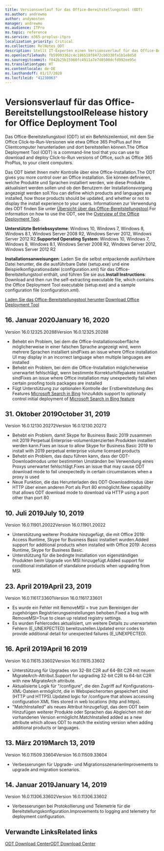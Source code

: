 ```yaml
---
title: Versionsverlauf für das Office-Bereitstellungstool (ODT)
ms.author: andrewmo
author: andymosten
manager: andrewmo
ms.audience: ITPro
ms.topic: reference
ms.service: o365-proplus-itpro
localization_priority: Critical
ms.collection: RelNotes_ODT
description: Stellt IT-Experten einen Versionsverlauf für das Office-Bereitstellungstool (ODT) zur Verfügung
ms.openlocfilehash: fb59993362c4c186518f8472cb0330fa1b1e8d58
ms.sourcegitcommit: f042b25b15960fc4911a7e7d8500dcfd992ee95c
ms.translationtype: HT
ms.contentlocale: de-DE
ms.lasthandoff: 01/17/2020
ms.locfileid: "41230063"
---
```

# <a name="release-history-for-office-deployment-tool"></a><span data-ttu-id="6751d-103">Versionsverlauf für das Office-Bereitstellungstool</span><span class="sxs-lookup"><span data-stu-id="6751d-103">Release history for Office Deployment Tool</span></span>

<span data-ttu-id="6751d-104">Das Office-Bereitstellungstool (ODT) ist ein Befehlszeilentool, mit dem Sie Office Click-to-Run-Versionen wie etwa Office 365 ProPlus auf Ihre Clientcomputer herunterladen und dort bereitstellen können.</span><span class="sxs-lookup"><span data-stu-id="6751d-104">The Office Deployment Tool (ODT) is a command-line tool that you can use to download and deploy Click-to-Run versions of Office, such as Office 365 ProPlus, to your client computers.</span></span> 


<span data-ttu-id="6751d-105">Das ODT bietet Ihnen mehr Kontrolle über eine Office-Installation.</span><span class="sxs-lookup"><span data-stu-id="6751d-105">The ODT gives you more control over an Office installation.</span></span> <span data-ttu-id="6751d-106">Sie können definieren, welche Produkte und Sprachen installiert werden, wie diese Produkte aktualisiert werden sollen und ob den Benutzern der Installationsvorgang angezeigt werden soll.</span><span class="sxs-lookup"><span data-stu-id="6751d-106">You can define which products and languages are installed, how those products should be updated, and whether or not to display the install experience to your users.</span></span> <span data-ttu-id="6751d-107">Informationen zur Verwendung des ODT finden Sie unter [Übersicht über das Office-Bereitstellungstool](https://docs.microsoft.com/deployoffice/overview-of-the-office-2016-deployment-tool).</span><span class="sxs-lookup"><span data-stu-id="6751d-107">For information on how to use the ODT, see the [Overview of the Office Deployment Tool](https://docs.microsoft.com/deployoffice/overview-of-the-office-2016-deployment-tool).</span></span>

 <span data-ttu-id="6751d-108">**Unterstützte Betriebssysteme**: Windows 10, Windows 7, Windows 8, Windows 8.1, Windows Server 2008 R2, Windows Server 2012, Windows Server 2012 R2.</span><span class="sxs-lookup"><span data-stu-id="6751d-108">**Supported Operating System**: Windows 10, Windows 7, Windows 8, Windows 8.1, Windows Server 2008 R2, Windows Server 2012, Windows Server 2012 R2</span></span> 
 
 <span data-ttu-id="6751d-109">**Installationsanweisungen**: Laden Sie die selbst entpackende ausführbare Datei herunter, die die ausführbare Datei (setup.exe) und eine Beispielkonfigurationsdatei (configuration.xml) für das Office-Bereitstellungstool enthält, und führen Sie sie aus.</span><span class="sxs-lookup"><span data-stu-id="6751d-109">**Install Instructions**: Download and then run the self-extracting executable file, which contains the Office Deployment Tool executable (setup.exe) and a sample configuration file (configuration.xml).</span></span> 

<span data-ttu-id="6751d-110">[Laden Sie das Office-Bereitstellungstool herunter](https://www.microsoft.com/en-us/download/confirmation.aspx?id=49117).</span><span class="sxs-lookup"><span data-stu-id="6751d-110">[Download Office Deployment Tool](https://www.microsoft.com/en-us/download/confirmation.aspx?id=49117)</span></span>


## <a name="january-16-2020"></a><span data-ttu-id="6751d-111">16. Januar 2020</span><span class="sxs-lookup"><span data-stu-id="6751d-111">January 16, 2020</span></span>

<span data-ttu-id="6751d-112">Version 16.0.12325.20288</span><span class="sxs-lookup"><span data-stu-id="6751d-112">Version 16.0.12325.20288</span></span>
- <span data-ttu-id="6751d-113">Behebt ein Problem, bei dem die Office-Installationsoberfläche möglicherweise in einer falschen Sprache angezeigt wird, wenn mehrere Sprachen installiert sind</span><span class="sxs-lookup"><span data-stu-id="6751d-113">Fixes an issue where Office installation UI may display in an incorrect language when multiple languages are installed</span></span>
- <span data-ttu-id="6751d-114">Behebt ein Problem, bei dem die Office-Installation möglicherweise unerwartet fehlschlägt, wenn bestimmte Korrekturhilfepakete installiert sind</span><span class="sxs-lookup"><span data-stu-id="6751d-114">Fixes an issue where Office installation may unexpectedly fail when certain proofing tools packages are installed</span></span>
- <span data-ttu-id="6751d-115">Fügt Unterstützung zur optionalen Kontrolle der Erstbereitstellung des Features [Microsoft Search in Bing](https://go.microsoft.com/fwlink/p/?linkid=2109345) hinzu</span><span class="sxs-lookup"><span data-stu-id="6751d-115">Adds support to optionally control initial deployment of [Microsoft Search in Bing feature](https://go.microsoft.com/fwlink/p/?linkid=2109345)</span></span>


## <a name="october-31-2019"></a><span data-ttu-id="6751d-116">31. Oktober 2019</span><span class="sxs-lookup"><span data-stu-id="6751d-116">October 31, 2019</span></span>

<span data-ttu-id="6751d-117">Version 16.0.12130.20272</span><span class="sxs-lookup"><span data-stu-id="6751d-117">Version 16.0.12130.20272</span></span>
- <span data-ttu-id="6751d-118">Behebt ein Problem, damit Skype for Business Basic 2019 zusammen mit 2019 Perpetual Enterprise-volumenlizenzierten Produkten installiert werden kann.</span><span class="sxs-lookup"><span data-stu-id="6751d-118">Fixes an issue to allow Skype for Business Basic 2019 to install with 2019 perpetual enterprise volume licensed products</span></span>
- <span data-ttu-id="6751d-119">Behebt ein Problem, das dazu führen kann, dass der ODT-Downloadmodus unter bestimmten Umständen bei Verwendung eines Proxys unerwartet fehlschlägt.</span><span class="sxs-lookup"><span data-stu-id="6751d-119">Fixes an issue that may cause ODT download mode to fail unexpectedly in certain circumstances when a proxy is used</span></span>
- <span data-ttu-id="6751d-120">Neue Funktion, die das Herunterladen des ODT-Downloadmodus über HTTP über einen anderen Port als Port 80 ermöglicht.</span><span class="sxs-lookup"><span data-stu-id="6751d-120">New capability that allows ODT download mode to download via HTTP using a port other than port 80</span></span>


## <a name="july-10-2019"></a><span data-ttu-id="6751d-121">10. Juli 2019</span><span class="sxs-lookup"><span data-stu-id="6751d-121">July 10, 2019</span></span>

<span data-ttu-id="6751d-122">Version 16.0.11901.20022</span><span class="sxs-lookup"><span data-stu-id="6751d-122">Version 16.0.11901.20022</span></span>
- <span data-ttu-id="6751d-123">Unterstützung weiterer Produkte hinzugefügt, die mit Office 2019: Access Runtime, Skype for Business Basic installiert wurden.</span><span class="sxs-lookup"><span data-stu-id="6751d-123">Added support for additional products when installed with Office 2019: Access Runtime, Skype for Business Basic.</span></span>
- <span data-ttu-id="6751d-124">Unterstützung für die bedingte Installation von eigenständigen Produkten beim Upgrade von MSI hinzugefügt.</span><span class="sxs-lookup"><span data-stu-id="6751d-124">Added support for conditional installation of standalone products when upgrading from MSI.</span></span>

## <a name="april-23-2019"></a><span data-ttu-id="6751d-125">23. April 2019</span><span class="sxs-lookup"><span data-stu-id="6751d-125">April 23, 2019</span></span>

<span data-ttu-id="6751d-126">Version 16.0.11617.33601</span><span class="sxs-lookup"><span data-stu-id="6751d-126">Version 16.0.11617.33601</span></span>
- <span data-ttu-id="6751d-127">Es wurde ein Fehler mit RemoveMSI = true zum Bereinigen der zugehörigen Registrierungseinstellungen behoben.</span><span class="sxs-lookup"><span data-stu-id="6751d-127">Fixed a bug with RemoveMSI=True to clean up related registry settings.</span></span>
- <span data-ttu-id="6751d-128">Es wurden Fehlercodes aktualisiert, um weitere Details zu unerwarteten Fehlern (E_UNEXPECTED) bereitzustellen.</span><span class="sxs-lookup"><span data-stu-id="6751d-128">Updated error codes to provide additional detail for unexpected failures (E_UNEXPECTED).</span></span>

## <a name="april-16-2019"></a><span data-ttu-id="6751d-129">16. April 2019</span><span class="sxs-lookup"><span data-stu-id="6751d-129">April 16 2019</span></span>

<span data-ttu-id="6751d-130">Version 16.0.11615.33602</span><span class="sxs-lookup"><span data-stu-id="6751d-130">Version 16.0.11615.33602</span></span>
- <span data-ttu-id="6751d-131">Unterstützung für Upgrades von 32-Bit C2R auf 64-Bit C2R mit neuem MigrateArch-Attribut.</span><span class="sxs-lookup"><span data-stu-id="6751d-131">Support for upgrading 32-bit C2R to 64-bit C2R with new MigrateArch attribute.</span></span>
- <span data-ttu-id="6751d-132">Aktualisierte Logik für "/configure", die den Zugriff auf Konfigurations-XML-Dateien ermöglicht, die in Webspeicherorten gespeichert sind (HTTP und HTTPS).</span><span class="sxs-lookup"><span data-stu-id="6751d-132">Updated logic for /configure that allows accessing configuration XML files stored in web locations (http and https).</span></span>
- <span data-ttu-id="6751d-133">"MatchInstalled" als neues Attribut hinzugefügt, das dem ODT beim Hinzufügen weiterer Produkte oder Sprachen das Abgleichen mit der vorhandenen Version ermöglicht.</span><span class="sxs-lookup"><span data-stu-id="6751d-133">MatchInstalled added as a new attribute which allows ODT to match the existing version when adding additional products or languages.</span></span>

## <a name="march-13-2019"></a><span data-ttu-id="6751d-134">13. März 2019</span><span class="sxs-lookup"><span data-stu-id="6751d-134">March 13, 2019</span></span>

<span data-ttu-id="6751d-135">Version 16.0.11509.33604</span><span class="sxs-lookup"><span data-stu-id="6751d-135">Version 16.0.11509.33604</span></span>
- <span data-ttu-id="6751d-136">Verbesserungen für Upgrade- und Migrationsszenarien</span><span class="sxs-lookup"><span data-stu-id="6751d-136">Improvements to upgrade and migration scenarios.</span></span>

## <a name="january-14-2019"></a><span data-ttu-id="6751d-137">14. Januar 2019</span><span class="sxs-lookup"><span data-stu-id="6751d-137">January 14, 2019</span></span>

<span data-ttu-id="6751d-138">Version 16.0.11306.33602</span><span class="sxs-lookup"><span data-stu-id="6751d-138">Version 16.0.11306.33602</span></span>
- <span data-ttu-id="6751d-139">Verbesserungen bei Protokollierung und Telemetrie für die Bereitstellungskonfiguration.</span><span class="sxs-lookup"><span data-stu-id="6751d-139">Improvements to logging and telemetry for deployment configuration.</span></span>


## <a name="related-links"></a><span data-ttu-id="6751d-140">Verwandte Links</span><span class="sxs-lookup"><span data-stu-id="6751d-140">Related links</span></span>

[<span data-ttu-id="6751d-141">ODT Download Center</span><span class="sxs-lookup"><span data-stu-id="6751d-141">ODT Download Center</span></span>](https://www.microsoft.com/en-us/download/details.aspx?id=49117)